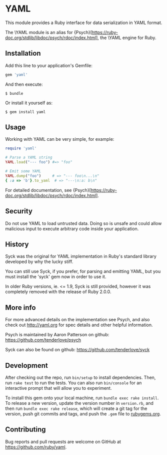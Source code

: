 # YAML

This module provides a Ruby interface for data serialization in YAML format.

The \YAML module is an alias for
{Psych}[https://ruby-doc.org/stdlib/libdoc/psych/rdoc/index.html],
the \YAML engine for Ruby.

## Installation

Add this line to your application's Gemfile:

```ruby
gem 'yaml'
```

And then execute:

    $ bundle

Or install it yourself as:

    $ gem install yaml

## Usage

Working with YAML can be very simple, for example:

```ruby
require 'yaml'

# Parse a YAML string
YAML.load("--- foo") #=> "foo"

# Emit some YAML
YAML.dump("foo")     # => "--- foo\n...\n"
{ :a => 'b'}.to_yaml  # => "---\n:a: b\n"
```

For detailed documentation, see
{Psych}[https://ruby-doc.org/stdlib/libdoc/psych/rdoc/index.html].

## Security

Do not use YAML to load untrusted data. Doing so is unsafe and could allow
malicious input to execute arbitrary code inside your application.

## History

Syck was the original for YAML implementation in Ruby's standard library
developed by why the lucky stiff.

You can still use Syck, if you prefer, for parsing and emitting YAML, but you
must install the 'syck' gem now in order to use it.

In older Ruby versions, ie. <= 1.9, Syck is still provided, however it was
completely removed with the release of Ruby 2.0.0.

## More info

For more advanced details on the implementation see Psych, and also check out
http://yaml.org for spec details and other helpful information.

Psych is maintained by Aaron Patterson on github: https://github.com/tenderlove/psych

Syck can also be found on github: https://github.com/tenderlove/syck

## Development

After checking out the repo, run `bin/setup` to install dependencies. Then, run `rake test` to run the tests. You can also run `bin/console` for an interactive prompt that will allow you to experiment.

To install this gem onto your local machine, run `bundle exec rake install`. To release a new version, update the version number in `version.rb`, and then run `bundle exec rake release`, which will create a git tag for the version, push git commits and tags, and push the `.gem` file to [rubygems.org](https://rubygems.org).

## Contributing

Bug reports and pull requests are welcome on GitHub at https://github.com/ruby/yaml.
